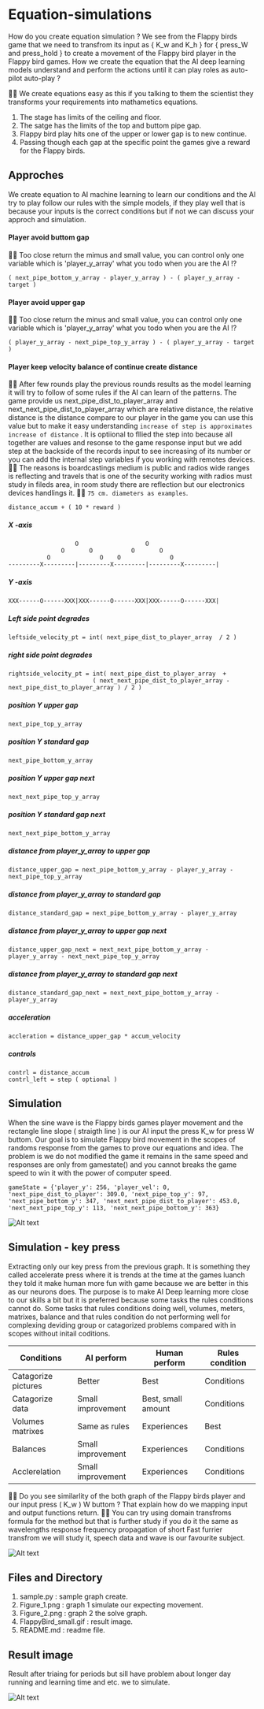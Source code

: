 # Equation-simulations
How do you create equation simulation ? We see from the Flappy birds game that we need to transfrom its input as { K_w and K_h } for { press_W and press_hold } to create a movement of the Flappy bird player in the Flappy bird games. How we create the equation that the AI deep learning models understand and perform the actions until it can play roles as auto-pilot auto-play ?

👧💬 We create equations easy as this if you talking to them the scientist they transforms your requirements into mathametics equations.
1. The stage has limits of the ceiling and floor.
2. The satge has the limits of the top and buttom pipe gap.
3. Flappy bird play hits one of the upper or lower gap is to new continue.
4. Passing though each gap at the specific point the games give a reward for the Flappy birds.

## Approches ##

We create equation to AI machine learning to learn our conditions and the AI try to play follow our rules with the simple models, if they play well that is because your inputs is the correct conditions but if not we can discuss your approch and simulation.

#### Player avoid buttom gap ####

👧💬 Too close return the mimus and small value, you can control only one variable which is 'player_y_array' what you todo when you are the AI !?
```
( next_pipe_bottom_y_array - player_y_array ) - ( player_y_array - target )
```

#### Player avoid upper gap ####

👧💬 Too close return the minus and small value, you can control only one variable which is 'player_y_array' what you todo when you are the AI !?
```
( player_y_array - next_pipe_top_y_array ) - ( player_y_array - target )
```

#### Player keep velocity balance of continue create distance ####

👧💬 After few rounds play the previous rounds results as the model learning it will try to follow of some rules if the AI can learn of the patterns. The game provide us next_pipe_dist_to_player_array and next_next_pipe_dist_to_player_array which are relative distance, the relative distance is the distance compare to our player in the game you can use this value but to make it easy understanding ``` increase of step is approximates increase of distance ``` . It is optiional to fllied the step into because all together are values and resonse to the game response input but we add step at the backside of the records input to see increasing of its number or you can add the internal step variables if you working with remotes devices. 🧸💬 The reasons is boardcastings medium is public and radios wide ranges is reflecting and travels that is one of the security working with radios must study in fileds area, in room study there are reflection but our electronics devices handlings it. 🐑💬 ``` 75 cm. diameters as examples ```.


```
distance_accum + ( 10 * reward )
```

##### X -axis	#####
 
```           
                   O                   O
               O       O           O       O
           O              O    O              O
---------X---------|---------X---------|---------X---------|
```

##### Y -axis #####

```
XXX------O------XXX|XXX------O------XXX|XXX------O------XXX|
```
	
##### Left side point degrades #####

``` 
leftside_velocity_pt = int( next_pipe_dist_to_player_array  / 2 )
``` 
	
##### right side point degrades #####

```  
rightside_velocity_pt = int( next_pipe_dist_to_player_array  + 
                        ( next_next_pipe_dist_to_player_array - next_pipe_dist_to_player_array ) / 2 ) 
``` 
	
##### position Y upper gap #####

``` 
next_pipe_top_y_array
``` 

##### position Y standard gap #####

``` 
next_pipe_bottom_y_array 
``` 

##### position Y upper gap next #####

``` 
next_next_pipe_top_y_array
``` 

##### position Y standard gap next #####

``` 
next_next_pipe_bottom_y_array
``` 
	
##### distance from player_y_array to upper gap #####

``` 
distance_upper_gap = next_pipe_bottom_y_array - player_y_array - next_pipe_top_y_array
``` 

##### distance from player_y_array to standard gap #####

``` 
distance_standard_gap = next_pipe_bottom_y_array - player_y_array
``` 

##### distance from player_y_array to upper gap next #####

``` 
distance_upper_gap_next = next_next_pipe_bottom_y_array - player_y_array - next_next_pipe_top_y_array
``` 

##### distance from player_y_array to standard gap next #####

``` 
distance_standard_gap_next = next_next_pipe_bottom_y_array - player_y_array
``` 

##### acceleration #####

``` 
accleration = distance_upper_gap * accum_velocity
``` 

##### controls #####

``` 
contrl = distance_accum
contrl_left = step ( optional )
``` 

## Simulation ##

When the sine wave is the Flappy birds games player movement and the rectangle line slope ( straigth line ) is our AI input the press K_w for press W buttom. Our goal is to simulate Flappy bird movement in the scopes of randoms response from the games to prove our equations and idea. The problem is we do not modified the game it remains in the same speed and responses are only from gamestate() and you cannot breaks the game speed to win it with the power of computer speed.

``` 
gameState = {'player_y': 256, 'player_vel': 0, 'next_pipe_dist_to_player': 309.0, 'next_pipe_top_y': 97, 
'next_pipe_bottom_y': 347, 'next_next_pipe_dist_to_player': 453.0, 'next_next_pipe_top_y': 113, 'next_next_pipe_bottom_y': 363} 
```

![Alt text](https://github.com/jkaewprateep/Equation-simulations/blob/main/Figure_1.png?raw=true "Title")

## Simulation - key press ##

Extracting only our key press from the previous graph. It is something they called accelerate press where it is trends at the time at the games luanch they told it make human more fun with game because we are better in this as our neurons does. The purpose is to make AI Deep learning more close to our skills a bit but it is preferred because some tasks the rules conditions cannot do. Some tasks that rules conditions doing well, volumes, meters, matrixes, balance and that rules condition do not performing well for complexing deviding group or catagorized problems compared with in scopes without initail coditions.

| Conditions | AI perform | Human perform | Rules condition |
| --- | --- | --- | --- |
| Catagorize pictures | Better | Best | Conditions |
| Catagorize data | Small improvement | Best, small amount | Conditions |
| Volumes matrixes | Same as rules | Experiences | Best |
| Balances | Small improvement | Experiences | Conditions |
| Acclerelation | Small improvement | Experiences | Conditions |

🐑💬 Do you see similarlity of the both graph of the Flappy birds player and our input press ( K_w ) W buttom ? That explain how do we mapping input and output functions return.
🧸💬 You can try using domain transfroms formula for the method but that is further study if you do it the same as wavelengths response frequency propagation of short Fast furrier transfrom we will study it, speech data and wave is our favourite subject.

![Alt text](https://github.com/jkaewprateep/Equation-simulations/blob/main/Figure_2.png?raw=true "Title")

## Files and Directory ##

1. sample.py : sample graph create.
2. Figure_1.png : graph 1 simulate our expecting movement.
3. Figure_2.png : graph 2 the solve graph.
4. FlappyBird_small.gif : result image.
5. README.md : readme file.

## Result image ##

Result after triaing for periods but sill have problem about longer day running and learning time and etc. we to simulate.

![Alt text](https://github.com/jkaewprateep/Equation-simulations/blob/main/FlappyBird_small.gif?raw=true "Title")

